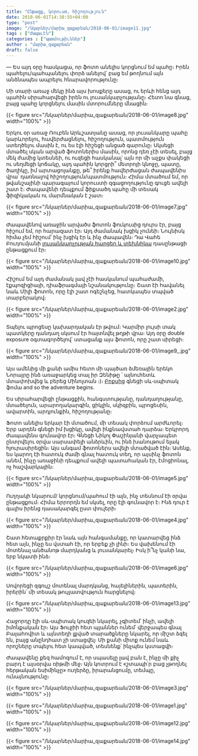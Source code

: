 ```yaml
---
title: "Ընթացք, կորուստ, հիշողություն"
date: 2018-06-01T14:38:55+04:00
type: "post"
image: "/նկարներ/մարիա_զաքարեան/2018-06-01/image11.jpg"
tags : ["ժապաւէն"]
categories : ["պատմութիւններ"]
author : "մարիա_զաքարեան"
draft: false
---
```


— Ես այդ օրը հասկացա, որ ֆոտո անելիս կորցնում եմ պահը։ Իրեն պահելու/պահպանելու փորձ անելով՝ բաց եմ թողնում այն անձնապես ապրելու հնարավորությունը։
<!--more-->
Մի տարի առաջ մեկը ինձ այս խոսքերը ասաց, ու երևի հենց այդ պահին սիրահարվեցի իրեն ու լուսանկարչությանը։ Հետո նա գնաց, բայց պահը կորցնելու մասին մտորումները մնացին։

{{< figure src="/նկարներ/մարիա_զաքարեան/2018-06-01/image8.jpg" width="100%" >}}

Երկու օր առաջ Ռուբեն Արևշատյանը ասաց, որ լուսանկարը պահը կարևորելու, հավերժացնելու, հիշողություն, պատմություն ստեղծելու մասին է, ու ես էլի հիշեցի անցած գարունը։ Սկսեցի մտածել սկան արված ֆոտոներիս մասին, որոնց դեռ չէի տեսել, բայց մեկ ժամից կտեսնեի, ու ուզեցի հասկանալ՝ այն որ մի աչքս փակեցի ու սեղմեցի կոճակը, այդ պահին կորցրի՞ մետրոյի կնոջը, պատը, ծաղիկը, իմ արտացոլանքը, թե՞ իրենք հավերժացան ժապավենիս վրա՝ դառնալով հիշողություն/պատմություն։ Հիմա մտածում եմ, որ թվանշայինի պարագայում կորուստի զգացողությունը գուցե ավելի շատ է։ Ժապավենի դեպքում ֆիքսածդ պահը մի տեսակ ֆիզիկական ու մարմնական է շատ։


{{< figure src="/նկարներ/մարիա_զաքարեան/2018-06-01/image7.jpg" width="100%" >}}

Ժապավենով առաջին արվածս ֆոտոն ֆուկուսից դուրս էր, բայց հիշում եմ, որ հարազատ էր։ Այդ ժամանակ խցիկ չունեի։ Նույնիսկ հիմա չեմ հիշում՝ ինչ խցիկ էր և ինչ ժապավեն։ Դա Վահե Բուդումյանի [լուսանկարչության հարցեր և տեխնիկա](https։//www.google.com/url?q=https։//www.facebook.com/pg/focus.org.am/photos/?tab%3Dalbum%26album_id%3D768641329815871&sa=D&ust=1527848605309000) դասընթացի ընթացքում էր։


{{< figure src="/նկարներ/մարիա_զաքարեան/2018-06-01/image10.jpg" width="100%" >}}

Հիշում եմ այդ ժամանակ լավ չէի հասկանում պահաժամի, էքպոզիցիայի, դիաֆրագմայի նշանակությունը։ Շատ էի հավանել նաև Միլի ֆոտոն, որը էլի շատ ոգեշնչեց, հատկապես տպված տարբերակով։


{{< figure src="/նկարներ/մարիա_զաքարեան/2018-06-01/image2.jpg" width="100%" >}}

Տպելու պրոցեսը կախարդական էր թվում։ Կարմիր լույսի տակ պատկերը դանդաղ սկսում էր հայտնվել թղթի վրա։ Այդ օրը double exposure օգտագործելով՝ ստացանք այս ֆոտոն, որը շատ սիրեցի։


{{< figure src="/նկարներ/մարիա_զաքարեան/2018-06-01/image9_.jpg" width="100%" >}}

Այս ամենից մի քանի ամիս հետո մի պայծառ ձմեռային երեկո Նորայրը ինձ առաջարկեց տալ իր Զենիթը ՝ այնուհետև մտափոխվեց և բերեց Մինոլտան ։)։ [Բոքսից](https://www.facebook.com/Boxlaby/) գնեցի սև֊սպիտակ ֆոմա and so the adventure begins.

Ես սիրահարվեցի ընթացքին, հանգստությանը, դանդաղությանը, մտածելուն, արարողակարգին, ցիկլին, սկիզբին, պրոցեսին, ավարտին, արդյունքին, հիշողությանը։

Ֆոտո անելիս երկար էի մտածում, մի տեսակ փորձում արժևորել։ Երբ արդեն գնեցի իմ խցիկը, ավելի ինքնավստահ դարձա։ Երկրորդ ժապավենս գունավոր էր։ Գնեցի Նիկոլ Փաշինյանի վարչապետ ընտրվելու օրվա սարսափելի անձրևին, ու ինձ խանութում ելակ հյուրասիրեցին։ Այս անգամ ֆոտոներս ավելի մտածված էին։ Ասենք, ես կարող էի հատուկ ժամի գնալ հատուկ տեղ, որ այսինչ ֆոտոն անեմ, ինչը առաջինի դեպքում ավելի պատահական էր, էմոցիոնալ, ոչ հաշվարկային։


{{< figure src="/նկարներ/մարիա_զաքարեան/2018-06-01/image5.jpg" width="100%" >}}

Ուղղակի նկարում/ կորցնում/պահում էի այն, ինչ տեսնում էի օրվա ընթացքում։ Հիմա երրորդն եմ սկսել, որը էլի գունավոր է։ Ինձ դուր է գալիս իրենց դասակարգել ըստ փուլերի։

{{< figure src="/նկարներ/մարիա_զաքարեան/2018-06-01/image4.jpg" width="100%" >}}

Շատ հետաքրքիր էր նաև այն  հանգամանքը, որ կատարվեց ինձ հետ այն, ինչը ես վստահ էի, որ երբեք չի լինի։ Ես վախենում էի մոտենալ անծանոթ մարդկանց և լուսանկարել։ Իսկ ի՞նչ կանի նա, երբ նկատի ինձ։


{{< figure src="/նկարներ/մարիա_զաքարեան/2018-06-01/image6.jpg" width="100%" >}}

Սովորեցի զգույշ մոտենալ մարդկանց, հայելիներին, պատերին, իրերին՝ մի տեսակ թույլատվություն հարցնելով։

{{< figure src="/նկարներ/մարիա_զաքարեան/2018-06-01/image13.jpg" width="100%" >}}

Հաջորդը էլի սև֊սպիտակ կուզեի նկարել, չգիտեմ՝ ինչի, ավելի իմոնքական էր։ Այս Ֆուջիի հետ պլաններ ունեմ՝ վերջապես գնալ Բալահովիտ և այնտեղի լքված տարածքները նկարել, որ միշտ ձգել են, բայց անընդհատ չի ստացվել։ Մի քանի միտք ունեմ նաև որոշները տպելու հետ կապված, տեսնենք՝ ինչպես կստացվի։

Ժապավենը քեզ համոզում է, որ սպասելը լավ բան է, ինչը մի քիչ բարդ է այսօրվա ռիթմի մեջ։ Այն կոտրում է «շտապի՛ր բաց չթողնել հերթական եսիմինչը»  ուղերձը, իրարանցումը, տեմպը, ունայնությունը։

{{< figure src="/նկարներ/մարիա_զաքարեան/2018-06-01/image3.jpg" width="100%" >}}

{{< figure src="/նկարներ/մարիա_զաքարեան/2018-06-01/image1.jpg" width="100%" >}}

{{< figure src="/նկարներ/մարիա_զաքարեան/2018-06-01/image12.jpg" width="100%" >}}

{{< figure src="/նկարներ/մարիա_զաքարեան/2018-06-01/image14.jpg" width="100%" >}}

